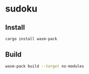# sudoku

## Install

```sh
cargo install wasm-pack
```

## Build

```sh
wasm-pack build --target no-modules
```
